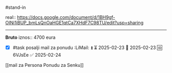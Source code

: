 #stand-in

real:: https://docs.google.com/document/d/1BH9gf-OINi1iBUP_bmLsQnOaHGE1qtCa7XHdF7C98TU/edit?usp=sharing 
___

**Bruto** iznos:: 4700 eura

- [x] #task posalji mail za ponudu :LiMail: ⏫ ⏳ 2025-02-23 📅 2025-02-23 🆔 6VJsEe ✅ 2025-02-24

[[mail za Persona Ponudu za Senku]]
